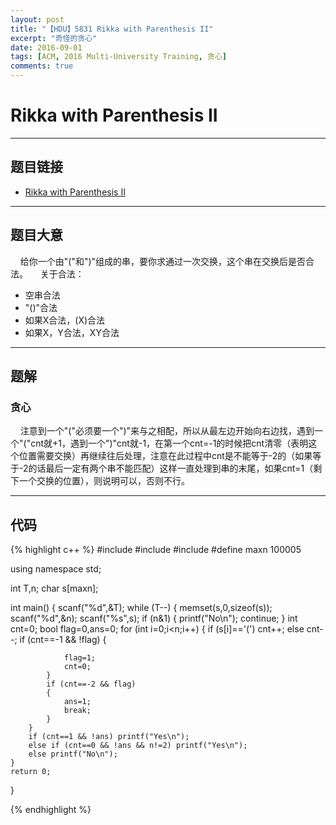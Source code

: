 ```yaml
---
layout: post
title: "【HDU】5831 Rikka with Parenthesis II"
excerpt: "奇怪的贪心"
date: 2016-09-01
tags: [ACM, 2016 Multi-University Training, 贪心]
comments: true
---
```


# Rikka with Parenthesis II


----------

## 题目链接

- [Rikka with Parenthesis II](http://acm.split.hdu.edu.cn/showproblem.php?pid=5831)


----------

## 题目大意

&#160;&#160;&#160;&#160;给你一个由"("和")"组成的串，要你求通过一次交换，这个串在交换后是否合法。
&#160;&#160;&#160;&#160;关于合法：

- 空串合法
- "()"合法
- 如果X合法，(X)合法
- 如果X，Y合法，XY合法


----------

## 题解

### 贪心

&#160;&#160;&#160;&#160;注意到一个"("必须要一个")"来与之相配，所以从最左边开始向右边找，遇到一个"("cnt就+1，遇到一个")"cnt就-1，在第一个cnt=-1的时候把cnt清零（表明这个位置需要交换）再继续往后处理，注意在此过程中cnt是不能等于-2的（如果等于-2的话最后一定有两个串不能匹配）这样一直处理到串的末尾，如果cnt=1（剩下一个交换的位置），则说明可以，否则不行。


----------

## 代码

{% highlight c++ %}
#include <iostream>
#include <cstring>
#include <cstdio>
#define maxn 100005

using namespace std;

int T,n;
char s[maxn];

int main()
{
    scanf("%d",&T);
    while (T--)
    {
        memset(s,0,sizeof(s));
        scanf("%d",&n);
        scanf("%s",s);
        if (n&1)
        {
            printf("No\n");
            continue;
        }
        int cnt=0;
        bool flag=0,ans=0;
        for (int i=0;i<n;i++)
        {
            if (s[i]=='(') cnt++;
            else cnt--;
            if (cnt==-1 && !flag)
            {

                flag=1;
                cnt=0;
            }
            if (cnt==-2 && flag)
            {
                ans=1;
                break;
            }
        }
        if (cnt==1 && !ans) printf("Yes\n");
        else if (cnt==0 && !ans && n!=2) printf("Yes\n");
        else printf("No\n");
    }
    return 0;
}

{% endhighlight %}
